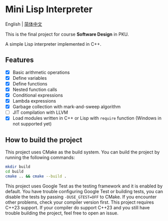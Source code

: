 # Mini Lisp Interpreter

English | [简体中文](./README.zh-CN.md)

This is the final project for course **Software Design** in PKU.

A simple Lisp interpreter implemented in C++.

## Features

- [x] Basic arithmetic operations
- [x] Define variables
- [x] Define functions
- [x] Nested function calls
- [x] Conditional expressions
- [x] Lambda expressions
- [x] Garbage collection with mark-and-sweep algorithm
- [ ] JIT compilation with LLVM
- [x] Load modules written in C++ or Lisp with `require` function (Windows in not supported yet)

## How to build the project

This project uses CMake as the build system. You can build the project by running the following commands:

```bash
mkdir build
cd build
cmake .. && cmake --build .
```

This project uses Google Test as the testing framework and it is enabled by default. You have trouble configuring Google Test or building tests, you can disable the tests by passing `-DUSE_GTEST=OFF` to CMake. If you encounter other problems, check your compiler version first. This project requires C++23 support. If your compiler do support C++23 and you still have trouble building the project, feel free to open an issue.
